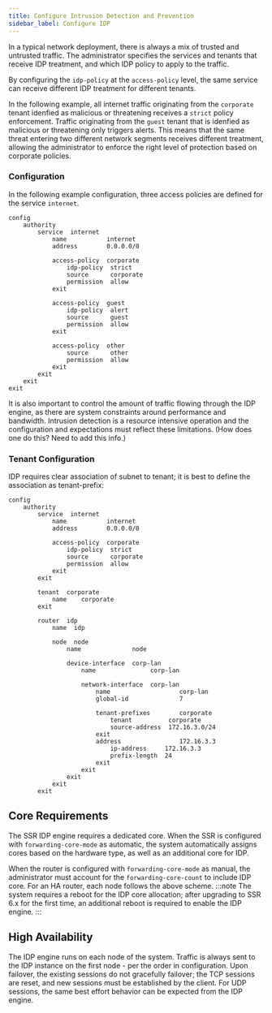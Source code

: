 ```yaml
---
title: Configure Intrusion Detection and Prevention
sidebar_label: Configure IDP
---
```


In a typical network deployment, there is always a mix of trusted and untrusted traffic. The administrator specifies the services and tenants that receive IDP treatment, and which IDP policy to apply to the traffic. 

By configuring the `idp-policy` at the `access-policy` level, the same service can receive different IDP treatment for different tenants. 

In the following example, all internet traffic originating from the `corporate` tenant idenfied as malicious or threatening receives a `strict` policy enforcement. Traffic originating from the `guest` tenant that is idenfied as malicious or threatening only triggers alerts. This means that the same threat entering two different network segments receives different treatment, allowing the administrator to enforce the right level of protection based on corporate policies.

### Configuration

In the following example configuration, three access policies are defined for the service `internet`.


```
config
    authority
        service  internet
            name           internet
            address        0.0.0.0/0

            access-policy  corporate
                idp-policy  strict
                source      corporate
                permission  allow
            exit

            access-policy  guest
                idp-policy  alert
                source      guest
                permission  allow
            exit

            access-policy  other
                source      other
                permission  allow
            exit
        exit
    exit
exit

```


It is also important to control the amount of traffic flowing through the IDP engine, as there are system constraints around performance and bandwidth. Intrusion detection is a resource intensive operation and the configuration and expectations must reflect these limitations. (How does one do this? Need to add this info.)

### Tenant Configuration

IDP requires clear association of subnet to tenant; it is best to define the association as tenant-prefix:

```
config
    authority
        service  internet
            name           internet
            address        0.0.0.0/0

            access-policy  corporate
                idp-policy  strict
                source      corporate
                permission  allow
            exit
        exit

        tenant  corporate
            name    corporate
        exit

        router  idp 
            name  idp 

            node  node
                name              node

                device-interface  corp-lan
                    name               corp-lan

                    network-interface  corp-lan
                        name                   corp-lan
                        global-id              7

                        tenant-prefixes        corporate
                            tenant          corporate
                            source-address  172.16.3.0/24
                        exit
                        address                172.16.3.3
                            ip-address     172.16.3.3
                            prefix-length  24
                        exit
                    exit
                exit
            exit
        exit
```

## Core Requirements 

The SSR IDP engine requires a dedicated core. When the SSR is configured with  `forwarding-core-mode` as automatic, the system automatically assigns cores based on the hardware type, as well as an additional core for IDP. 

When the router is configured with `forwarding-core-mode` as manual, the administrator must account for the `forwarding-core-count` to include IDP core. For an HA router, each node follows the above scheme.
:::note
The system requires a reboot for the IDP core allocation; after upgrading to SSR 6.x for the first time, an additional reboot is required to enable the IDP engine.
:::

## High Availability

The IDP engine runs on each node of the system. Traffic is always sent to the IDP instance on the first node - per the order in configuration. Upon failover, the existing sessions do not gracefully failover; the TCP sessions are reset, and new sessions must be established by the client. For UDP sessions, the same best effort behavior can be expected from the IDP engine.


